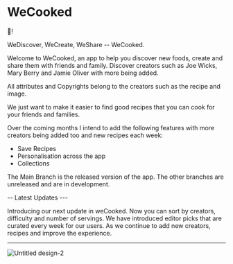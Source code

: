 # WeCooked

👋!

WeDiscover, WeCreate, WeShare -- WeCooked.

Welcome to WeCooked, an app to help you discover new foods, create and share them with friends and family. Discover creators such as Joe Wicks, Mary Berry and Jamie Oliver with more being added. 

All attributes and Copyrights belong to the creators such as the recipe and image. 

We just want to make it easier to find good recipes that you can cook for your friends and families. 

Over the coming months I intend to add the following features with more creators being added too and new recipes each week:
- Save Recipes
- Personalisation across the app
- Collections

The Main Branch is the released version of the app. The other branches are unreleased and are in development. 

-- Latest Updates ---

Introducing our next update in weCooked. Now you can sort by creators, difficulty and number of servings. We have introduced editor picks that are curated every week for our users. As we continue to add new creators, recipes and improve the experience.

---
![Untitled design-2](https://user-images.githubusercontent.com/77019152/171516991-3df5732e-2bb6-41e9-8905-4fba0b7a12bc.png)

